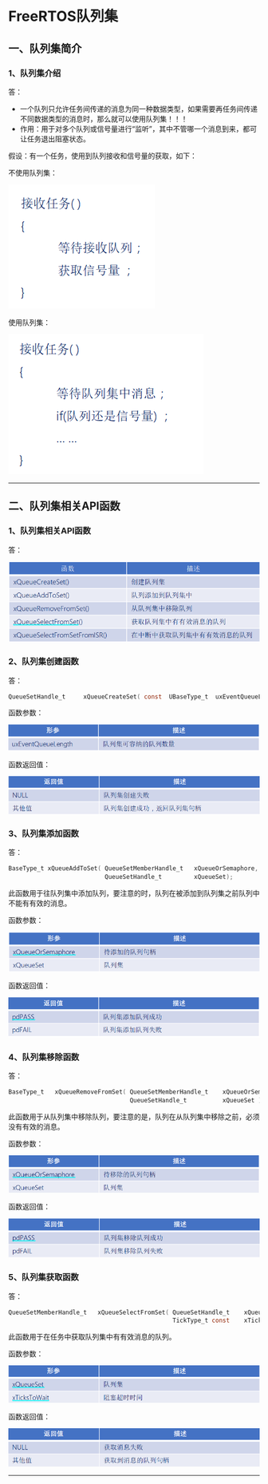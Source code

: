 # FreeRTOS队列集



## 一、队列集简介

### 1、队列集介绍

答：

- 一个队列只允许任务间传递的消息为同一种数据类型，如果需要再任务间传递不同数据类型的消息时，那么就可以使用队列集！！！
- 作用：用于对多个队列或信号量进行“监听”，其中不管哪一个消息到来，都可让任务退出阻塞状态。

假设：有一个任务，使用到队列接收和信号量的获取，如下：

不使用队列集：

![](笔记图片/不使用队列集.png)

使用队列集：

![](笔记图片/使用队列集.png)

------



## 二、队列集相关API函数

### 1、队列集相关API函数

答：

![](笔记图片/队列集相关函数.png)



### 2、队列集创建函数

答：

```C
QueueSetHandle_t     xQueueCreateSet( const  UBaseType_t  uxEventQueueLength ); 
```

函数参数：

![](笔记图片/队列集创建函数参数.png)

函数返回值：

![](笔记图片/队列集创建函数返回值.png)



### 3、队列集添加函数

答：

```C
BaseType_t xQueueAddToSet( QueueSetMemberHandle_t   xQueueOrSemaphore,
                           QueueSetHandle_t         xQueueSet); 
```

此函数用于往队列集中添加队列，要注意的时，队列在被添加到队列集之前队列中不能有有效的消息。

函数参数：

![](笔记图片/队列集添加函数参数.png)

函数返回值：

![](笔记图片/队列集添加函数返回值.png)



### 4、队列集移除函数

答：

```C
BaseType_t   xQueueRemoveFromSet( QueueSetMemberHandle_t    xQueueOrSemaphore,
                                  QueueSetHandle_t          xQueueSet ); 
```

此函数用于从队列集中移除队列，要注意的是，队列在从队列集中移除之前，必须没有有效的消息。

函数参数：

![](笔记图片/队列集移除函数参数.png)

函数返回值：

![](笔记图片/队列集移除函数返回值.png)



### 5、队列集获取函数

答：

```C
QueueSetMemberHandle_t   xQueueSelectFromSet( QueueSetHandle_t    xQueueSet,
                                              TickType_t const    xTicksToWait)
```

此函数用于在任务中获取队列集中有有效消息的队列。

函数参数：

![](笔记图片/队列集获取函数参数.png)

函数返回值：

![](笔记图片/队列集获取函数返回值.png)

------

